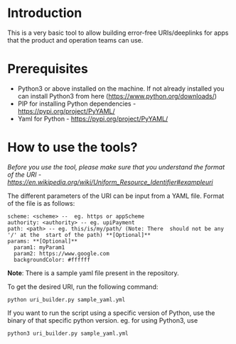 # Introduction
This is a very basic tool to allow building error-free URIs/deeplinks for apps that the product and operation teams can use.

# Prerequisites
- Python3 or above installed on the machine. If not already installed you can install Python3 from here (https://www.python.org/downloads/)
- PIP for installing Python dependencies - https://pypi.org/project/PyYAML/
- Yaml for Python - https://pypi.org/project/PyYAML/

# How to use the tools?
_Before you use the tool, please make sure that you understand the format of the URI - https://en.wikipedia.org/wiki/Uniform_Resource_Identifier#exampleuri_

The different parameters of the URI can be input from a YAML file. Format of the  file is as follows:
```
scheme: <scheme> --  eg. https or appScheme
authority: <authority> -- eg. upiPayment
path: <path> -- eg. this/is/my/path/ (Note: There  should not be any '/' at the  start of the path) **[Optional]**
params: **[Optional]**
  param1: myParam1
  param2: https://www.google.com
  backgroundColor: #ffffff
```
**Note**: There is a sample yaml file present  in the repository.

To get the desired URI, run the following command:
```
python uri_builder.py sample_yaml.yml
```
If you want to run the script using a specific version of Python, use the binary of that specific python version. eg. for using Python3, use
```
python3 uri_builder.py sample_yaml.yml
```



